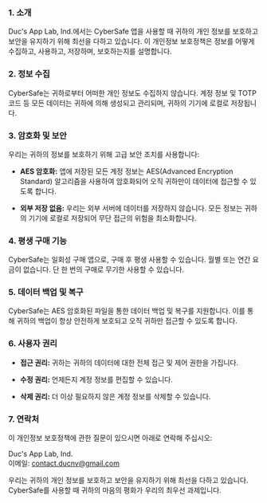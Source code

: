 ### **1. 소개**

Duc's App Lab, Ind.에서는 CyberSafe 앱을 사용할 때 귀하의 개인 정보를 보호하고 보안을 유지하기 위해 최선을 다하고 있습니다. 이 개인정보 보호정책은 정보를 어떻게 수집하고, 사용하고, 저장하며, 보호하는지를 설명합니다.

### **2. 정보 수집**

CyberSafe는 귀하로부터 어떠한 개인 정보도 수집하지 않습니다. 계정 정보 및 TOTP 코드 등 모든 데이터는 귀하에 의해 생성되고 관리되며, 귀하의 기기에 로컬로 저장됩니다.

### **3. 암호화 및 보안**

우리는 귀하의 정보를 보호하기 위해 고급 보안 조치를 사용합니다:

- **AES 암호화:** 앱에 저장된 모든 계정 정보는 AES(Advanced Encryption Standard) 알고리즘을 사용하여 암호화되어 오직 귀하만이 데이터에 접근할 수 있도록 합니다.

- **외부 저장 없음:** 우리는 외부 서버에 데이터를 저장하지 않습니다. 모든 정보는 귀하의 기기에 로컬로 저장되어 무단 접근의 위험을 최소화합니다.

### **4. 평생 구매 기능**

CyberSafe는 일회성 구매 앱으로, 구매 후 평생 사용할 수 있습니다. 월별 또는 연간 요금이 없습니다. 단 한 번의 구매로 무기한 사용할 수 있습니다.

### **5. 데이터 백업 및 복구**

CyberSafe는 AES 암호화된 파일을 통한 데이터 백업 및 복구를 지원합니다. 이를 통해 귀하의 백업이 항상 안전하게 보호되고 오직 귀하만 접근할 수 있도록 합니다.

### **6. 사용자 권리**

- **접근 권리:** 귀하는 귀하의 데이터에 대한 전체 접근 및 제어 권한을 가집니다.

- **수정 권리:** 언제든지 계정 정보를 편집할 수 있습니다.

- **삭제 권리:** 더 이상 필요하지 않은 계정 정보를 삭제할 수 있습니다.

### **7. 연락처**

이 개인정보 보호정책에 관한 질문이 있으시면 아래로 연락해 주십시오:

Duc's App Lab, Ind.\
이메일: <contact.ducnv@gmail.com>

우리는 귀하의 개인 정보를 보호하고 보안을 유지하기 위해 최선을 다하고 있습니다. CyberSafe를 사용할 때 귀하의 마음의 평화가 우리의 최우선 과제입니다.
